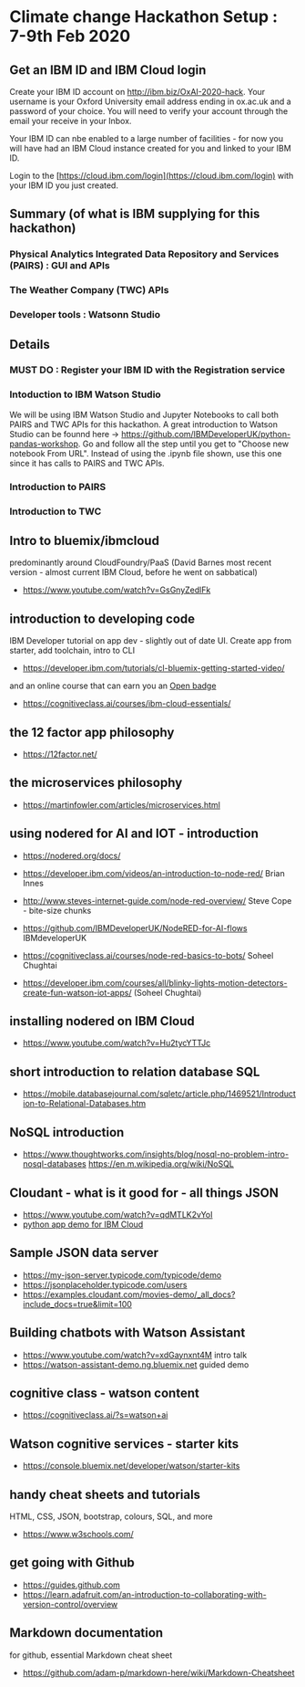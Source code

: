 # Climate change Hackathon Setup : 7-9th Feb 2020

## Get an IBM ID and IBM Cloud login

Create your IBM ID account on http://ibm.biz/OxAI-2020-hack. Your username is your Oxford University email address ending in ox.ac.uk and a password of your choice. You will need to verify your account through the email your receive in your Inbox. 

Your IBM ID can nbe enabled to a large number of facilities - for now you will have had an IBM Cloud instance created for you and linked to your IBM ID.  

Login to the [https://cloud.ibm.com/login](https://cloud.ibm.com/login) with your IBM ID you just created.

## Summary (of what is IBM supplying for this hackathon)

<Diagram>

### Physical Analytics Integrated Data Repository and Services (PAIRS) : GUI and APIs

### The Weather Company (TWC) APIs

### Developer tools : Watsonn Studio

## Details

### MUST DO : Register your IBM ID with the Registration service

<steps on registering your IBM ID so you can call PAIRS>

### Intoduction to IBM Watson Studio

We will be using IBM Watson Studio and Jupyter Notebooks to call both PAIRS and TWC APIs for this hackathon.  A great introduction to Watson Studio can be founnd here -> https://github.com/IBMDeveloperUK/python-pandas-workshop.  Go and follow all the step until you get to "Choose new notebook From URL".  Instead of using the .ipynb file shown, use this one <????> since it has calls to PAIRS and TWC APIs.

### Introduction to PAIRS

### Introduction to TWC




## Intro to bluemix/ibmcloud 
predominantly around CloudFoundry/PaaS (David Barnes most recent version - almost current IBM Cloud, before he went on sabbatical)
+ https://www.youtube.com/watch?v=GsGnyZedlFk





## introduction to developing code
IBM Developer tutorial on app dev - slightly out of date UI. Create app from starter, add toolchain, intro to CLI
<!-- + https://developer.ibm.com/courses/all/bluemix-essentials/ -->
+ https://developer.ibm.com/tutorials/cl-bluemix-getting-started-video/

and an online course that can earn you an [Open badge](https://cognitiveclass.ai/badges/ibm-cloud-essentials/)
+ https://cognitiveclass.ai/courses/ibm-cloud-essentials/

## the 12 factor app philosophy
+ https://12factor.net/

## the microservices philosophy
+ https://martinfowler.com/articles/microservices.html

## using nodered for AI and IOT - introduction
+ https://nodered.org/docs/
+ https://developer.ibm.com/videos/an-introduction-to-node-red/ Brian Innes
+ http://www.steves-internet-guide.com/node-red-overview/  Steve Cope - bite-size chunks

+ https://github.com/IBMDeveloperUK/NodeRED-for-AI-flows IBMdeveloperUK
+ https://cognitiveclass.ai/courses/node-red-basics-to-bots/ Soheel Chughtai
+ https://developer.ibm.com/courses/all/blinky-lights-motion-detectors-create-fun-watson-iot-apps/   (Soheel Chughtai)

## installing nodered on IBM Cloud
+ https://www.youtube.com/watch?v=Hu2tycYTTJc

## short introduction to relation database SQL
+ https://mobile.databasejournal.com/sqletc/article.php/1469521/Introduction-to-Relational-Databases.htm

## NoSQL introduction
+ https://www.thoughtworks.com/insights/blog/nosql-no-problem-intro-nosql-databases
https://en.m.wikipedia.org/wiki/NoSQL

## Cloudant - what is it good for - all things JSON
+ https://www.youtube.com/watch?v=qdMTLK2vYoI 
+ [python app demo for IBM Cloud](https://cloud.ibm.com/docs/services/Cloudant/tutorials?topic=cloudant-creating-and-populating-a-simple-ibm-cloudant-database-on-ibm-cloud#creating-and-populating-a-simple-ibm-cloudant-database-on-ibm-cloud) 

## Sample JSON data server
+ https://my-json-server.typicode.com/typicode/demo
+ https://jsonplaceholder.typicode.com/users
+ https://examples.cloudant.com/movies-demo/_all_docs?include_docs=true&limit=100

## Building chatbots with Watson Assistant
+ https://www.youtube.com/watch?v=xdGaynxnt4M intro talk
+ https://watson-assistant-demo.ng.bluemix.net guided demo

## cognitive class - watson content
+ https://cognitiveclass.ai/?s=watson+ai

## Watson cognitive services - starter kits
+ https://console.bluemix.net/developer/watson/starter-kits

## handy cheat sheets and tutorials
HTML, CSS, JSON, bootstrap, colours, SQL, and more
+ https://www.w3schools.com/ 

## get going with Github
+ https://guides.github.com
+ https://learn.adafruit.com/an-introduction-to-collaborating-with-version-control/overview

## Markdown documentation
for github, essential Markdown cheat sheet
+ https://github.com/adam-p/markdown-here/wiki/Markdown-Cheatsheet
